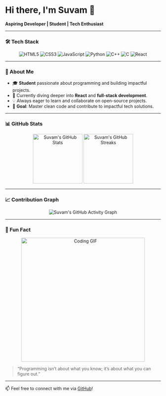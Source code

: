 # Hi there, I'm Suvam 👋  
**Aspiring Developer | Student | Tech Enthusiast**

---

### 🛠️ Tech Stack  
<div align="center">
  <img src="https://img.shields.io/badge/HTML5-E34F26?style=for-the-badge&logo=html5&logoColor=white" alt="HTML5" />
  <img src="https://img.shields.io/badge/CSS3-1572B6?style=for-the-badge&logo=css3&logoColor=white" alt="CSS3" />
  <img src="https://img.shields.io/badge/JavaScript-F7DF1E?style=for-the-badge&logo=javascript&logoColor=black" alt="JavaScript" />
  <img src="https://img.shields.io/badge/Python-3776AB?style=for-the-badge&logo=python&logoColor=white" alt="Python" />
  <img src="https://img.shields.io/badge/C++-00599C?style=for-the-badge&logo=cplusplus&logoColor=white" alt="C++" />
  <img src="https://img.shields.io/badge/C-A8B9CC?style=for-the-badge&logo=c&logoColor=black" alt="C" />
  <img src="https://img.shields.io/badge/React-20232A?style=for-the-badge&logo=react&logoColor=61DAFB" alt="React" />
</div>

---

### 🔭 About Me  
- 🎓 **Student** passionate about programming and building impactful projects.  
- 🌱 Currently diving deeper into **React** and **full-stack development**.  
- 💡 Always eager to learn and collaborate on open-source projects.  
- 🎯 **Goal**: Master clean code and contribute to impactful tech solutions.  

---

### 📊 GitHub Stats  
<div align="center">
  <img src="https://github-readme-stats.vercel.app/api?username=suvam123-s&show_icons=true&theme=radical" alt="Suvam's GitHub Stats" height="160" />  
  <img src="https://github-readme-streak-stats.herokuapp.com?user=suvam123-s&theme=radical&date_format=M%20j%5B%2C%20Y%5D" alt="Suvam's GitHub Streaks" height="160" />  
</div>

---

### 📈 Contribution Graph  
<div align="center">
  <img src="https://github-readme-activity-graph.cyclic.app/graph?username=suvam123-s&theme=radical&bg_color=1a1b27&color=9e4c98&line=9e4c98&point=403d3d" alt="Suvam's GitHub Activity Graph" />
</div>

---

### 🌟 Fun Fact  
<div align="center">
  <img src="https://media.giphy.com/media/ZVik7pBtu9dNS/giphy.gif" alt="Coding GIF" width="400"/>
</div>

> “Programming isn’t about what you know; it’s about what you can figure out.”

---

📫 Feel free to connect with me via [GitHub](https://github.com/suvam123-s)!
